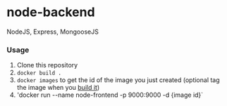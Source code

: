 # node-backend
NodeJS, Express, MongooseJS

### Usage

1. Clone this repository
2. `docker build .`
3. `docker images` to get the id of the image you just created (optional tag the image when you [build it](https://docs.docker.com/engine/reference/commandline/build/))
4. 'docker run --name node-frontend -p 9000:9000 -d {image id}`
